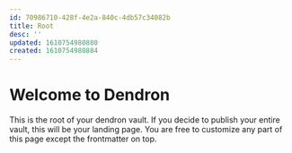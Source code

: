 ```yaml
---
id: 70986710-428f-4e2a-840c-4db57c34082b
title: Root
desc: ''
updated: 1610754980880
created: 1610754980884
---
```

# Welcome to Dendron

This is the root of your dendron vault. If you decide to publish your entire vault, this will be your landing page. You are free to customize any part of this page except the frontmatter on top. 
